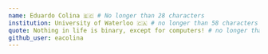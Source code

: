 ```yaml
---
name: Eduardo Colina 🇪🇨 # No longer than 28 characters
institution: University of Waterloo 🇨🇦 # no longer than 58 characters
quote: Nothing in life is binary, except for computers! # no longer than 100 characters, avoid using quotes(") to guarantee the format remains the same.
github_user: eacolina
---
```

